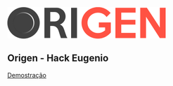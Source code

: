 <img src="src/assets/origen.svg">

## Origen - Hack Eugenio

<a href="https://origen.vercel.app">Demostração</a>
